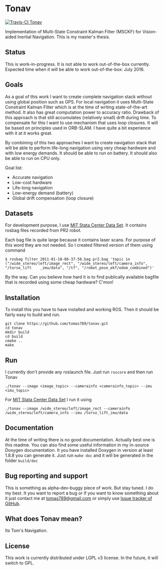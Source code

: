 # Tonav

[![Travis-CI Tonav][2]][1]

  [1]: https://travis-ci.org/tomas789/tonav/branches
  [2]: https://travis-ci.org/tomas789/tonav.svg?branch=master (Travis-CI Tonav)

Implementation of Multi-State Constraint Kalman Filter (MSCKF) for Vision-aided Inertial Navigation. This is my master's thesis.

## Status

This is work-in-progress. It is not able to work out-of-the-box currently. Expected time when it will be able to work out-of-the-box: July 2016.

## Goals

As a goal of this work I want to create complete navigation stack without using global position such as GPS. For local navigation it uses Multi-State Constraint Kalman Filter which is at the time of writing state-of-the-art method. It also has great computation power to accuracy ratio. Drawback of this approach is that still accumulates (relatively small) drift during time. To compensate for this I want to use mechanism that uses loop closures. It will be based on principles used in ORB-SLAM. I have quite a bit experience with it at it works great.

By combining of this two approaches I want to create navigation stack that will be able to perform life-long navigation using very cheap hardware and with low energy demands. It should be able to run on battery. It should also be able to run on CPU only.

Goal list:
 - Accurate navigation
 - Low-cost hardware
 - Life-long navigation
 - Low-energy demand (battery)
 - Global drift compensation (loop closure)

## Datasets

For development purpose, I use [MIT Stata Center Data Set](http://projects.csail.mit.edu/stata/index.php). It contains rosbag files recorded from PR2 robot. 

Each bag file is quite large because it contains laser scans. For purpose of this word they are not needed. So I created filtered version of them using command 

`$ rosbag filter 2011-01-18-06-37-58.bag pr2.bag 'topic in ("/wide_stereo/left/image_rect", "/wide_stereo/left/camera_info", "/torso_lift    _imu/data", "/tf", "/robot_pose_ekf/odom_combined")'`

By the way. Can you believe how hard it is to find publically available bagfile that is recorded using some cheap hardware? C'mon!

## Installation

To install this you have to have installed and working ROS. Then it should be fairly easy to build and run.

```
git clone https://github.com/tomas789/tonav.git
cd tonav
mkdir build
cd build
cmake ..
make
```

## Run

I currently don't provide any roslaunch file. Just run `roscore` and then run Tonav

```
./tonav --image <image_topic> --camerainfo <camerainfo_topic> --imu <imu_topic>
```

For [MIT Stata Center Data Set](http://projects.csail.mit.edu/stata/index.php) I run it using

```
./tonav --image /wide_stereo/left/image_rect --camerainfo /wide_stereo/left/camera_info --imu /torso_lift_imu/data
```

## Documentation

At the time of writing there is no good documentation. Actually best one is this readme. You can also find some useful information in my in-source Doxygen documentation. It you have installed Doxygen in version at least 1.8.8 you can generate it. Just run `make doc` and it will be generated in the folder `build/doc`

## Bug reporting and support

This is something as alpha-dev-buggy piece of work. But stay tuned. I do my best. It you want to report a bug or if you want to know something about it just contact me at tomas789@gmail.com or simply use [Issue tracker of GitHub](https://github.com/tomas789/tonav/issues).

## What does Tonav mean?

Its Tom's Navigation.

## License

This work is currently distributed under LGPL v3 license. In the future, it will switch to GPL.
